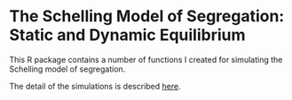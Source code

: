 # The Schelling Model of Segregation: Static and Dynamic Equilibrium

This R package contains a number of functions I created for simulating the Schelling model of segregation.

The detail of the simulations is described [here](https://ytliu0.github.io/schelling/).
